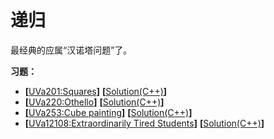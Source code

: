 # 递归
最经典的应属“汉诺塔问题”了。

**习题：**  
* **[**[UVa201:Squares](https://vjudge.net/problem/UVA-201)**]** **[**[Solution(C++)][1]**]**
* **[**[UVa220:Othello](https://vjudge.net/problem/UVA-220)**]** **[**[Solution(C++)][1]**]**
* **[**[UVa253:Cube painting](https://vjudge.net/problem/UVA-253)**]** **[**[Solution(C++)][1]**]**
* **[**[UVa12108:Extraordinarily Tired Students](https://vjudge.net/problem/UVA-12108)**]** **[**[Solution(C++)][1]**]**

[1]: https://github.com/Huixxi/Algorithm-with-Cplusplus/blob/master/Week01-%E5%9F%BA%E7%A1%80/UVa1585_Score.cpp
